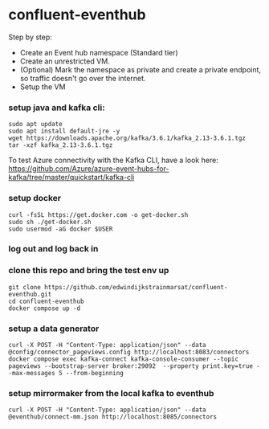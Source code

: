 # confluent-eventhub


Step by step:

- Create an Event hub namespace (Standard tier)
- Create an unrestricted VM.
- (Optional) Mark the namespace as private and create a private endpoint, so traffic doesn't go over the internet.
- Setup the VM

### setup java and kafka cli:
```shell
sudo apt update
sudo apt install default-jre -y
wget https://downloads.apache.org/kafka/3.6.1/kafka_2.13-3.6.1.tgz
tar -xzf kafka_2.13-3.6.1.tgz
```
To test Azure connectivity with the Kafka CLI, have a look here: https://github.com/Azure/azure-event-hubs-for-kafka/tree/master/quickstart/kafka-cli

### setup docker
```shell
curl -fsSL https://get.docker.com -o get-docker.sh
sudo sh ./get-docker.sh
sudo usermod -aG docker $USER
```

### log out and log back in

### clone this repo and bring the test env up
```
git clone https://github.com/edwindijkstrainmarsat/confluent-eventhub.git
cd confluent-eventhub
docker compose up -d
```
### setup a data generator
```
curl -X POST -H "Content-Type: application/json" --data @config/connector_pageviews.config http://localhost:8083/connectors
docker compose exec kafka-connect kafka-console-consumer --topic pageviews --bootstrap-server broker:29092  --property print.key=true --max-messages 5 --from-beginning
```
### setup mirrormaker from the local kafka to eventhub
```
curl -X POST -H "Content-Type: application/json" --data @eventhub/connect-mm.json http://localhost:8085/connectors
```
